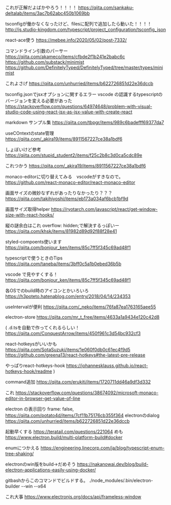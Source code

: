 
これが正解だよばかやろう！！！！
https://qiita.com/sankaku-deltalab/items/3ac7b62abc450b1069bb

tsconfigが働かなくなったけど、filesに配列で追加したら動いた！！！！
http://js.studio-kingdom.com/typescript/project_configuration/tsconfig_json

react-ace使う
https://mebee.info/2020/05/02/post-7332/

コマンドライン引数のパーサー
https://qiita.com/akameco/items/cfbde2f1b241e2babc6c
https://github.com/substack/minimist
https://github.com/DefinitelyTyped/DefinitelyTyped/tree/master/types/minimist

これよさげ
https://qiita.com/unhurried/items/b622726851d22e36dccb

tsconfig.jsonでjsxオプションに関するエラー
vscode の認識するtypescriptのバージョンを変える必要があった
https://stackoverflow.com/questions/64974648/problem-with-visual-studio-code-using-react-jsx-as-jsx-value-with-create-react

markdown サンプル集
https://qiita.com/tbpgr/items/989c6badefff69377da7

useCOntextのstate管理
https://qiita.com/_akira19/items/8911567227ce38a1bdf6

しょぼいけど参考
https://qiita.com/stupid_student2/items/f25c2b8c3d0ca5cdc89e

これつかう
https://qiita.com/_akira19/items/8911567227ce38a1bdf6

monaco-editorに切り替えてみる　vscodeがすきなので。
https://github.com/react-monaco-editor/react-monaco-editor

画面サイズの微妙なずれがあったりなかったり？？？
https://qiita.com/takihiyoshi/items/eb173a034af6bcb1bf9d

画面サイズ取得helper
https://ryotarch.com/javascript/react/get-window-size-with-react-hooks/

縦の謎余白はこれ
overflow: hidden;で解決するっぽいー
https://qiita.com/khsk/items/81982d89d92f88f28e41

styled-compoents使います
https://qiita.com/bonjour_ken/items/85c7ff5f345c69ad48f1

typescriptで使うときのTips
https://qiita.com/taneba/items/3bff0c5a1b0ebed36b5b

vscode で見やすくする！
https://qiita.com/bonjour_ken/items/85c7ff5f345c69ad48f1

各OSでのbuild時のアイコンとかいろいろ
https://h3poteto.hatenablog.com/entry/2018/04/14/234353

useIntervalが便利
https://qiita.com/_neko/items/76fa87ea1763165aee55

electron-store
https://qiita.com/mr_t_free/items/4633a1a9434e120c42d8


(
.d.tsを自動で作ってくれるらしい！
https://qiita.com/ConquestArrow/items/450f961c3d54bc932cf3

react-hotkeysがいいかも
https://qiita.com/SotaSuzuki/items/1e060f0db0c61ec4f9d5
https://github.com/greena13/react-hotkeys#the-latest-pre-release

やっぱりreact-hotkeys-hook
https://johannesklauss.github.io/react-hotkeys-hook/readme
)

command追加
https://qiita.com/erukiti/items/1720711dd46a9df3d332

これ
https://stackoverflow.com/questions/38674092/microsoft-monaco-editor-in-browser-get-value-of-line

electron の表示回り frame: false,
https://qiita.com/potato4d/items/7cf11b75176cb355f364
electronのdialog
https://qiita.com/unhurried/items/b622726851d22e36dccb

起動早くする
https://teratail.com/questions/221064
めも
https://www.electron.build/multi-platform-build#docker

enumにつかえる
https://engineering.linecorp.com/ja/blog/typescript-enum-tree-shaking/

electronのwin版をbuild->だめそう
https://nakanowai.dev/blog/build-electron-applications-easily-using-docker/

gitbashからこのコマンドでビルドする。
./node_modules/.bin/electron-builder --win --x64

これ大事
https://www.electronjs.org/docs/api/frameless-window